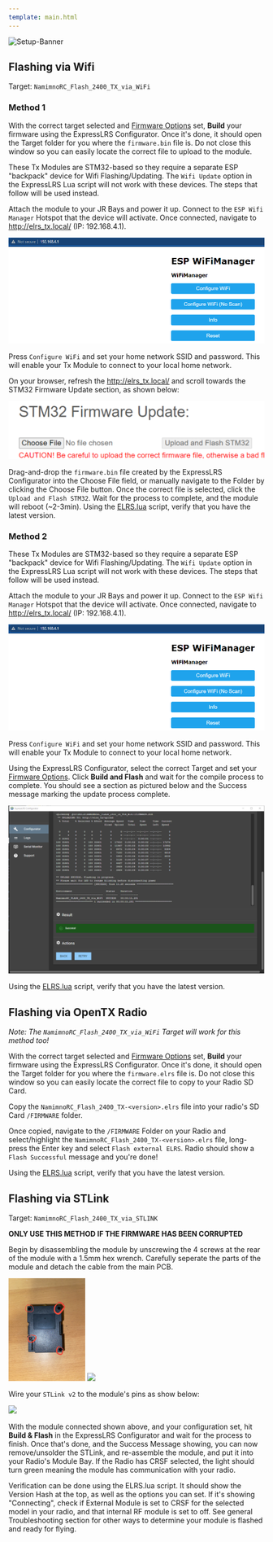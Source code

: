 ```yaml
---
template: main.html
---
```


![Setup-Banner](https://raw.githubusercontent.com/ExpressLRS/ExpressLRS-hardware/master/img/quick-start.png)

## Flashing via Wifi

Target: `NamimnoRC_Flash_2400_TX_via_WiFi`

### Method 1

With the correct target selected and [Firmware Options](../../quick-start/firmware-options) set, **Build** your firmware using the ExpressLRS Configurator. Once it's done, it should open the Target folder for you where the `firmware.bin` file is. Do not close this window so you can easily locate the correct file to upload to the module.

These Tx Modules are STM32-based so they require a separate ESP "backpack" device for Wifi Flashing/Updating. The `Wifi Update` option in the ExpressLRS Lua script will not work with these devices. The steps that follow will be used instead.

Attach the module to your JR Bays and power it up. Connect to the `ESP Wifi Manager` Hotspot that the device will activate. Once connected, navigate to http://elrs_tx.local/ (IP: 192.168.4.1). 

![Wifi Manager](../assets/images/WifiManager.png)

Press `Configure WiFi` and set your home network SSID and password. This will enable your Tx Module to connect to your local home network.

On your browser, refresh the http://elrs_tx.local/ and scroll towards the STM32 Firmware Update section, as shown below:

![STM32 Firmware Update](../assets/images/STM32-updater.png)

Drag-and-drop the `firmware.bin` file created by the ExpressLRS Configurator into the Choose File field, or manually navigate to the Folder by clicking the Choose File button. Once the correct file is selected, click the `Upload and Flash STM32`. Wait for the process to complete, and the module will reboot (~2-3min). Using the [ELRS.lua](../../quick-start/tx-prep/#troubleshooting-lua-script) script, verify that you have the latest version.

### Method 2

These Tx Modules are STM32-based so they require a separate ESP "backpack" device for Wifi Flashing/Updating. The `Wifi Update` option in the ExpressLRS Lua script will not work with these devices. The steps that follow will be used instead.

Attach the module to your JR Bays and power it up. Connect to the `ESP Wifi Manager` Hotspot that the device will activate. Once connected, navigate to http://elrs_tx.local/ (IP: 192.168.4.1). 

![Wifi Manager](../assets/images/WifiManager.png)

Press `Configure WiFi` and set your home network SSID and password. This will enable your Tx Module to connect to your local home network.

Using the ExpressLRS Configurator, select the correct Target and set your [Firmware Options](../../quick-start/firmware-options). Click **Build and Flash** and wait for the compile process to complete. You should see a section as pictured below and the Success message marking the update process complete.

![Wifi Update Log](../assets/images/WifiUpdateLog.png)

Using the [ELRS.lua](../../quick-start/tx-prep/#troubleshooting-lua-script) script, verify that you have the latest version.

## Flashing via OpenTX Radio

*Note: The `NamimnoRC_Flash_2400_TX_via_WiFi` Target will work for this method too!*

With the correct target selected and [Firmware Options](../../quick-start/firmware-options) set, **Build** your firmware using the ExpressLRS Configurator. Once it's done, it should open the Target folder for you where the `firmware.elrs` file is. Do not close this window so you can easily locate the correct file to copy to your Radio SD Card.

Copy the `NamimnoRC_Flash_2400_TX-<version>.elrs` file into your radio's SD Card `/FIRMWARE` folder.

Once copied, navigate to the `/FIRMWARE` Folder on your Radio and select/highlight the `NamimnoRC_Flash_2400_TX-<version>.elrs` file, long-press the Enter key and select `Flash external ELRS`. Radio should show a `Flash Successful` message and you're done!

Using the [ELRS.lua](../../quick-start/tx-prep/#troubleshooting-lua-script) script, verify that you have the latest version.

## Flashing via STLink

Target: `NamimnoRC_Flash_2400_TX_via_STLINK`

**ONLY USE THIS METHOD IF THE FIRMWARE HAS BEEN CORRUPTED** 

Begin by disassembling the module by unscrewing the 4 screws at the rear of the module with a 1.5mm hex wrench. Carefully seperate the parts of the module and detach the cable from the main PCB.

<img src="https://github.com/ExpressLRS/ExpressLRS-Hardware/blob/master/img/namimnoback.jpg?raw=true" width="30%">
<img src="https://github.com/ExpressLRS/ExpressLRS-Hardware/blob/master/img/cable.jpg?raw=true" width="30%">

Wire your `STLink v2` to the module's pins as show below:

<img src="https://github.com/ExpressLRS/ExpressLRS-Hardware/blob/master/img/namimnopinout.png?raw=true" width="40%">

With the module connected shown above, and your configuration set, hit **Build & Flash** in the ExpressLRS Configurator and wait for the process to finish. Once that's done, and the Success Message showing, you can now remove/unsolder the STLink, and re-assemble the module, and put it into your Radio's Module Bay. If the Radio has CRSF selected, the light should turn green meaning the module has communication with your radio.

Verification can be done using the ELRS.lua script. It should show the Version Hash at the top, as well as the options you can set. If it's showing "Connecting", check if External Module is set to CRSF for the selected model in your radio, and that internal RF module is set to off. See general Troubleshooting section for other ways to determine your module is flashed and ready for flying.